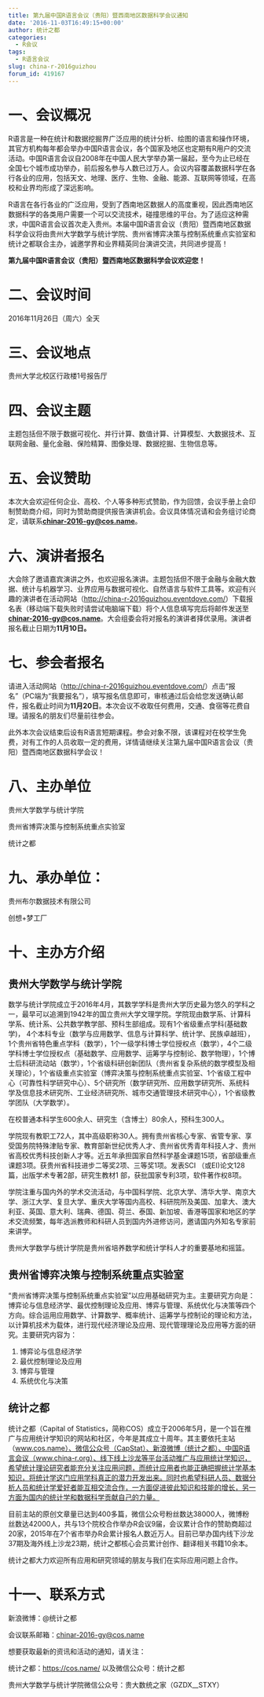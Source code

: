 ```yaml
---
title: 第九届中国R语言会议（贵阳）暨西南地区数据科学会议通知
date: '2016-11-03T16:49:15+00:00'
author: 统计之都
categories:
  - R会议
tags:
  - R语言会议
slug: china-r-2016guizhou
forum_id: 419167
---
```


# 一、会议概况

R语言是一种在统计和数据挖掘界广泛应用的统计分析、绘图的语言和操作环境，其官方机构每年都会举办中国R语言会议，各个国家及地区也定期有R用户的交流活动。中国R语言会议自2008年在中国人民大学举办第一届起，至今为止已经在全国七个城市成功举办，前后报名参与人数已过万人。会议内容覆盖数据科学在各行各业的应用，包括天文、地理、医疗、生物、金融、能源、互联网等领域，在高校和业界均形成了深远影响。

R语言在各行各业的广泛应用，受到了西南地区数据人的高度重视，因此西南地区数据科学的各类用户需要一个可以交流技术，碰撞思维的平台。为了适应这种需求，中国R语言会议首次走入贵州。本届中国R语言会议（贵阳）暨西南地区数据科学会议将由贵州大学数学与统计学院、贵州省博弈决策与控制系统重点实验室和统计之都联合主办，诚邀学界和业界精英同台演讲交流，共同进步提高！

**第九届中国R语言会议（贵阳）暨西南地区数据科学会议欢迎您！**<!--more-->

# 二、会议时间

2016年11月26日（周六）全天

# 三、会议地点

贵州大学北校区行政楼1号报告厅

# 四、会议主题

主题包括但不限于数据可视化、并行计算、数值计算、计算模型、大数据技术、互联网金融、量化金融、保险精算、图像处理、数据挖掘、生物信息等。

# 五、会议赞助

本次大会欢迎任何企业、高校、个人等多种形式赞助，作为回馈，会议手册上会印制赞助商介绍，同时为赞助商提供报告演讲机会。会议具体情况请和会务组讨论商定，请联系**chinar-2016-gy@cos.name**。

# 六、演讲者报名

大会除了邀请嘉宾演讲之外，也欢迎报名演讲。主题包括但不限于金融与金融大数据、统计与机器学习、业界应用与数据可视化、自然语言与软件工具等。欢迎有兴趣的演讲者在活动网站（<http://china-r-2016guizhou.eventdove.com/>）下载报名表（移动端下载失败时请尝试电脑端下载）将个人信息填写完后将邮件发送至**chinar-2016-gy@cos.name**。大会组委会将对报名的演讲者择优录用。演讲者报名截止日期为**11月10日。**

# 七、参会者报名

请进入活动网站（<http://china-r-2016guizhou.eventdove.com/>）点击“报名”（PC端为“我要报名”），填写报名信息即可，审核通过后会给您发送确认邮件，报名截止时间为**11月20日**。本次会议不收取任何费用，交通、食宿等花费自理。请报名的朋友们尽量前往参会。

此外本次会议结束后设有R语言短期课程。参会对象不限，该课程对在校学生免费，对有工作的人员收取一定的费用，详情请继续关注第九届中国R语言会议（贵阳）暨西南地区数据科学会议！

# 八、主办单位

贵州大学数学与统计学院

贵州省博弈决策与控制系统重点实验室

统计之都

# 九、承办单位：

贵州布尔数据技术有限公司

创想+梦工厂

# 十、主办方介绍

## 贵州大学数学与统计学院

数学与统计学院成立于2016年4月，其数学学科是贵州大学历史最为悠久的学科之一，最早可以追溯到1942年的国立贵州大学文理学院。学院现由数学系、计算科学系、统计系、公共数学教学部、预科生部组成。现有1个省级重点学科(基础数学)， 4个本科专业（数学与应用数学、信息与计算科学、统计学、民族卓越班），1个贵州省特色重点学科（数学），1个一级学科博士学位授权点（数学），4个二级学科博士学位授权点（基础数学、应用数学、运筹学与控制论、数学物理），1个博士后科研流动站（数学），1个省级科研创新团队（贵州省复杂系统的数学模型及相关理论），1个省级重点实验室（博弈决策与控制系统重点实验室、1个省级工程中心（可靠性科学研究中心）、5个研究所（数学研究所、应用数学研究所、系统科学及信息技术研究所、工业经济研究所、城市交通管理技术研究中心），1个省级教学团队（大学数学）。

在校普通本科学生600余人、研究生（含博士）80余人，预科生300人。

学院现有教职工72人，其中高级职称30人。拥有贵州省核心专家、省管专家、享受国务院特殊津贴专家、教育部新世纪优秀人才、贵州省优秀青年科技人才、贵州省高校优秀科技创新人才等。近五年承担国家自然科学基金课题15项，省部级重点课题3项。获贵州省科技进步二等奖2项、三等奖1项。发表SCI （或EI)论文128篇，出版学术专著2部，研究生教材1 部，获批国家专利3项，软件著作权8项。

学院注重与国内外的学术交流活动，与中国科学院、北京大学、清华大学、南京大学、浙江大学、复旦大学、重庆大学等国内高校、科研院所及美国、加拿大、澳大利亚、英国、意大利、瑞典、德国、荷兰、泰国、新加坡、香港等国家和地区的学术交流频繁，每年选派教师和科研人员到国内外进修访问，邀请国内外知名专家前来讲学。

贵州大学数学与统计学院是贵州省培养数学和统计学科人才的重要基地和摇篮。

## 贵州省博弈决策与控制系统重点实验室

“贵州省博弈决策与控制系统重点实验室”以应用基础研究为主。主要研究方向是：博弈论与信息经济学、最优控制理论及应用、博弈与管理、系统优化与决策等四个方向。综合运用应用数学、计算数学、概率统计、运筹学与控制论的理论和方法，以计算机技术为载体，进行现代经济理论及应用、现代管理理论及应用等方面的研究。主要研究内容为：

1. 博弈论与信息经济学
1. 最优控制理论及应用
1. 博弈与管理
1. 系统优化与决策

## 统计之都

统计之都（Capital of Statistics，简称COS）成立于2006年5月，是一个旨在推广与应用统计学知识的网站和社区，今年是其成立十周年。其主要依托主站（www.cos.name）、微信公众号（CapStat）、新浪微博（统计之都）、中国R语言会议（www.china-r.org）、线下线上沙龙等平台活动推广与应用统计学知识，希望统计理论研究者能充分关注应用问题，而统计应用者也能正确把握统计学基本知识，将统计学这门应用学科真正的潜力开发出来。同时也希望科研人员、数据分析人员和统计学爱好者能互相交流合作，一方面促进彼此知识和技能的增长，另一方面为国内的统计学和数据科学贡献自己的力量。

目前主站的原创文章量已达到400多篇，微信公众号粉丝数达38000人，微博粉丝数达42000人，共与13个院校合作举办R会议9届，会议累计合作的赞助商超过20家，2015年在7个省市举办R会累计报名人数近万人。目前已举办国内线下沙龙37期及海外线上沙龙23期，统计之都核心会员累计创作、翻译相关书籍10余本。

统计之都大力欢迎所有应用和研究领域的朋友与我们在实际应用问题上合作。

# 十一、联系方式

新浪微博：@统计之都

会议联系邮箱：chinar-2016-gy@cos.name

想要获取最新的资讯和活动的通知，请关注：

统计之都：https://cos.name/ 以及微信公众号：统计之都

贵州大学数学与统计学院微信公众号：贵大数统之家（GZDX__STXY）
